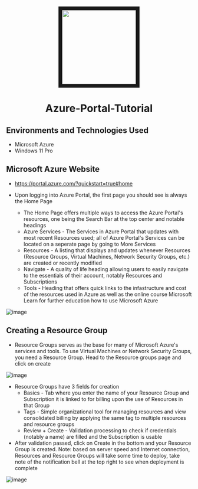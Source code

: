 <p align="center">
 <img src="https://github.com/Velezdrv/Azure-Portal-Tutorial/assets/147437260/0c92122c-77df-44df-bc1a-6c4f6a0bc33a&auto=format&fit=crop&w=2772&q=80" width="200" height="200" border="10"/>
</p>
   
<h1 align="center">Azure-Portal-Tutorial</h1>

<h2>Environments and Technologies Used</h2>

- Microsoft Azure
- Windows 11 Pro

<h2>Microsoft Azure Website</h2>

- https://portal.azure.com/?quickstart=true#home

- Upon logging into Azure Portal, the first page you should see is always the Home Page
  - The Home Page offers multiple ways to access the Azure Portal's resources, one being the Search Bar at the top center and notable headings
  - Azure Services - The Services in Azure Portal that updates with most recent Resources used; all of Azure Portal's Services can be located on a seperate page by going to More Services
  - Resources - A listing that displays and updates whenever Resources (Resource Groups, Virtual Machines, Network Security Groups, etc.) are created or recently modified
  - Navigate - A quality of life heading allowing users to easily navigate to the essentials of their account, notably Resources and Subscriptions
  - Tools - Heading that offers quick links to the infastructure and cost of the resources used in Azure as well as the online course Microsoft Learn for further education how to use Microsoft Azure

![image](https://github.com/Velezdrv/Azure-Portal-Tutorial/assets/147437260/030f734f-15a0-4194-94ab-ce9a4416bd62)

<h2>Creating a Resource Group</h2>

- Resource Groups serves as the base for many of Microsoft Azure's services and tools. To use Virtual Machines or Network Security Groups, you need a Resource Group.
Head to the Resource groups page and click on create

![image](https://github.com/Velezdrv/Azure-Portal-Tutorial/assets/147437260/ea56809f-bcbb-452a-84ef-38f2ff80c0b8)

- Resource Groups have 3 fields for creation
  - Basics - Tab where you enter the name of your Resource Group and Subscription it is linked to for billing upon the use of Resources in that Group
  - Tags - Simple organizational tool for managing resources and view consolidated billing by applying the same tag to multiple resources and resource groups
  - Review + Create - Validation processing to check if credentials (notably a name) are filled and the Subscription is usable
- After validation passed, click on Create in the bottom and your Resource Group is created. Note: based on server speed and Internet connection, Resources and Resource Groups will take some time to deploy, take note of the notification bell at the top right to see when deployment is complete

![image](https://github.com/Velezdrv/Azure-Portal-Tutorial/assets/147437260/f0565785-5b81-4ab3-bbca-97b78d9fdcd8)
